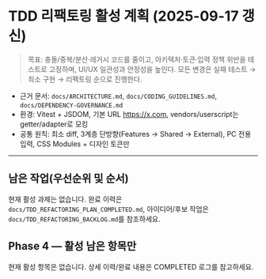 # TDD 리팩토링 활성 계획 (2025-09-17 갱신)

> 목표: 충돌/중복/분산·레거시 코드를 줄이고, 아키텍처·토큰·입력 정책 위반을
> 테스트로 고정하며, UI/UX 일관성과 안정성을 높인다. 모든 변경은 실패 테스트 →
> 최소 구현 → 리팩토링 순으로 진행한다.

- 근거 문서: `docs/ARCHITECTURE.md`, `docs/CODING_GUIDELINES.md`,
  `docs/DEPENDENCY-GOVERNANCE.md`
- 환경: Vitest + JSDOM, 기본 URL https://x.com, vendors/userscript는
  getter/adapter로 모킹
- 공통 원칙: 최소 diff, 3계층 단방향(Features → Shared → External), PC 전용
  입력, CSS Modules + 디자인 토큰만

---

<!-- 2025-09-17 적용 사항 요약은 완료 로그(TDD_REFACTORING_PLAN_COMPLETED.md)로 이관했습니다. -->

## 남은 작업(우선순위 및 순서)

현재 활성 과제는 없습니다. 완료 이력은 `docs/TDD_REFACTORING_PLAN_COMPLETED.md`,
아이디어/후보 작업은 `docs/TDD_REFACTORING_BACKLOG.md`를 참조하세요.

## Phase 4 — 활성 남은 항목만

현재 활성 항목은 없습니다. 상세 이력/완료 내용은 COMPLETED 로그를 참고하세요.
